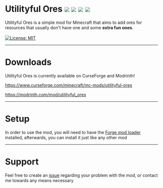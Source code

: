 
# Utilityful Ores [![](http://cf.way2muchnoise.eu/779971.svg)](https://www.curseforge.com/minecraft/mc-mods/utilityful-ores) [![](http://cf.way2muchnoise.eu/versions/779971.svg)](https://www.curseforge.com/minecraft/mc-mods/utilityful-ores) [![](http://modrinth-utils.vercel.app/api/badge/downloads?id=H3FbNL3b&logo=true)](https://modrinth.com/mod/utilityful_ores) [![](http://modrinth-utils.vercel.app/api/badge/versions?id=H3FbNL3b&logo=true)](https://modrinth.com/mod/utilityful_ores)

Utilityful Ores is a simple mod for Minecraft that aims to  add ores for resources that usually don't have one and some **extra fun ones**.  
<br>
[![License: MIT](https://img.shields.io/badge/License-MIT-yellow.svg)](https://opensource.org/licenses/MIT)
***
# Downloads  

Utilityful Ores is currently available on CurseForge and Modrinth!  

https://www.curseforge.com/minecraft/mc-mods/utilityful-ores  

https://modrinth.com/mod/utilityful_ores  

***

# Setup

In order to use the mod, you will need to have the [Forge mod loader](https://files.minecraftforge.net/net/minecraftforge/forge/index_1.18.2.html) installed, afterwards, you can install it just like any other mod  

***

# Support  

Feel free to create an [issue](https://github.com/nexonerr/UtilityfulOres/issues) regarding your problem with the mod, or contact me towards any means necessary
